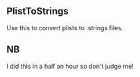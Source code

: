 
PlistToStrings
--------------

Use this to convert plists to .strings files.

NB
--

I did this in a half an hour so don't judge me!